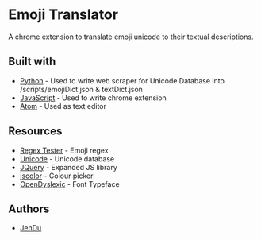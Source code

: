 # Emoji Translator
A chrome extension to translate emoji unicode to their textual descriptions.

## Built with
* [Python](https://www.python.org/) - Used to write web scraper for Unicode Database into /scripts/emojiDict.json & textDict.json
* [JavaScript](https://www.javascript.com/) - Used to write chrome extension
* [Atom](https://atom.io/) - Used as text editor

## Resources
* [Regex Tester](https://www.regextester.com/106421) - Emoji regex
* [Unicode](https://unicode.org/emoji/charts/full-emoji-list.html) - Unicode database
* [JQuery](https://jquery.com/) - Expanded JS library
* [jscolor](http://jscolor.com/) - Colour picker
* [OpenDyslexic](https://opendyslexic.org/) - Font Typeface

## Authors
* [JenDu](https://github.com/jendu)
